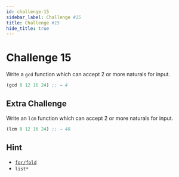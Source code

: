 ```yaml
---
id: challenge-15
sidebar_label: Challenge #15
title: Challenge #15
hide_title: true
---
```


# Challenge 15

Write a `gcd` function which can accept 2 or more naturals for input.

``` clojure
(gcd 8 12 16 24) ;; → 4
```

## Extra Challenge

Write an `lcm` function which can accept 2 or more naturals for input.

``` clojure
(lcm 8 12 16 24) ;; → 48
```

## Hint
 * [`for/fold`](fold.md)
 * `list*`

